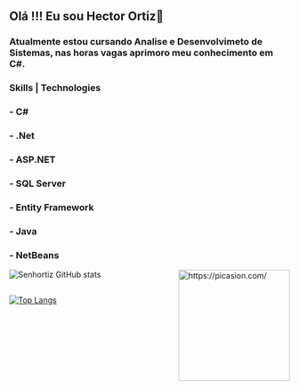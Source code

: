 ## Olá !!! Eu sou Hector Ortiz👋

### Atualmente estou cursando Analise e Desenvolvimeto de Sistemas, nas horas vagas aprimoro meu conhecimento em C#.
### Skills | Technologies
### - C#
### - .Net
### - ASP.NET
### - SQL Server
### - Entity Framework
### - Java
### - NetBeans
![Senhortiz GitHub stats](https://github-readme-stats.vercel.app/api?username=Senhortiz&show_icons=true&theme=radical)
<img align="right" src="https://i.picasion.com/pic92/44d105dcc783f091b4593c1522436fc3.gif" width="200" height="200" border="0" alt="https://picasion.com/" /></a><br /><a href="https://picasion.com/">
##

[![Top Langs](https://github-readme-stats.vercel.app/api/top-langs/?username=Senhortiz&hide=javascript,html)](https://github.com/Senhortiz/github-readme-stats)

##
  
